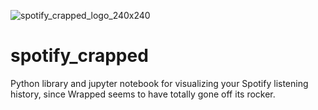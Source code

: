 ![spotify_crapped_logo_240x240](https://github.com/user-attachments/assets/5263ed61-6064-4a37-bfb7-33ca398336ce)
# spotify_crapped

Python library and jupyter notebook for visualizing your Spotify listening history, since Wrapped seems to have totally gone off its rocker.
